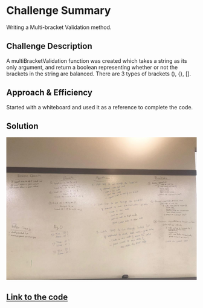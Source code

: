 # Challenge Summary
Writing a Multi-bracket Validation method.

## Challenge Description
A multiBracketValidation function was created which takes a string as its only argument, and return a boolean representing whether or not the brackets in the string are balanced. There are 3 types of brackets (), {}, [].

## Approach & Efficiency
Started with a whiteboard and used it as a reference to complete the code.

## Solution
![Whiteboard](https://github.com/kushshrestha01/data-structures-and-algorithms/blob/master/assets/linked_list.jpeg) <br/>

## [Link to the code](https://github.com/kushshrestha01/data-structures-and-algorithms/blob/master/401-code-challenges/src/main/java/linkedList/LinkedList.java)
